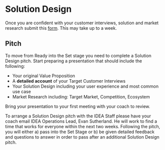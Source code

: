 # Solution Design

Once you are confident with your customer interviews, solution and market research submit this [form](https://www.tfaforms.com/389017). This may take up to a week. 


## Pitch
To move from Ready into the Set stage you need to complete a Solution Design pitch. Start preparing a presentation that should include the following:
* Your original Value Proposition
* A **detailed account** of your Target Customer Interviews
* Your Solution Design including your user experience and most common use case
* Market Research including: Target Market, Competition, Ecosystem

Bring your presentation to your first meeting with your coach to review. 



To arrange a Solution Design pitch with the IDEA Staff please have your coach email IDEA Operations Lead, Evan Sutherland. He will work to find a time that works for everyone within the next two weeks. Following the pitch, you will either a) pass into the Set Stage or b) be given detailed feedback and questions to answer in order to pass after an additional Solution Design pitch. 